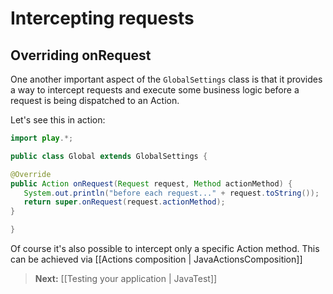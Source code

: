 # Intercepting requests

## Overriding onRequest

One another important aspect of  the ```GlobalSettings``` class is that it provides a way to intercept requests and execute some business logic before a request is being dispatched to an Action. 

Let's see this in action:

```java
import play.*;

public class Global extends GlobalSettings {

@Override
public Action onRequest(Request request, Method actionMethod) {
   System.out.println("before each request..." + request.toString());
   return super.onRequest(request.actionMethod);
}

}
```

Of course it's also possible to intercept only a specific Action method. This can be achieved via [[Actions composition | JavaActionsComposition]]

> **Next:** [[Testing your application | JavaTest]]